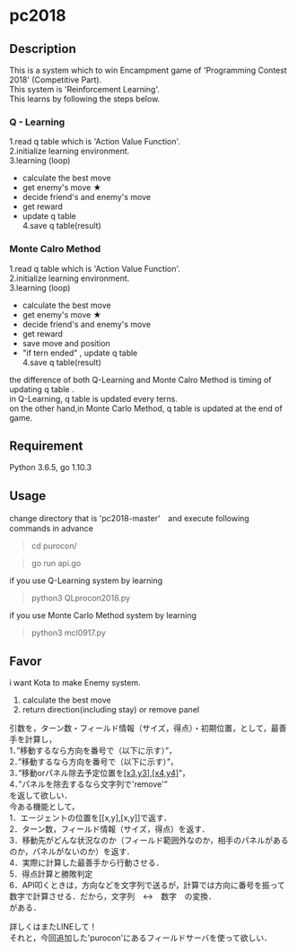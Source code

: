 pc2018
====
## Description
This is a system which to win Encampment game of 'Programming Contest 2018' (Competitive Part).  
This system is 'Reinforcement Learning'.  
This learns by following the steps below.  
### Q - Learning

1.read q table which is 'Action Value Function'.  
2.initialize learning environment.  
3.learning (loop)  
  * calculate the best move  
  * get enemy's move  ★  
  * decide friend's and enemy's move  
  * get reward  
  * update q table  
4.save q table(result)

### Monte Calro Method
1.read q table which is 'Action Value Function'.  
2.initialize learning environment.  
3.learning (loop)  
  * calculate the best move  
  * get enemy's move ★  
  * decide friend's and enemy's move  
  * get reward  
  * save move and position  
  * "if tern ended" , update q table  
4.save q table(result)


the difference of both Q-Learning and Monte Calro Method is timing of updating q table .  
in Q-Learning, q table is updated every terns.  
on the other hand,in Monte Carlo Method, q table is updated at the end of game.

## Requirement
Python 3.6.5, go 1.10.3

## Usage
change directory that is 'pc2018-master'　and execute following commands in advance
> cd purocon/

> go run api.go

if you use Q-Learning system by learning 
> python3 QLprocon2018.py

if you use Monte Carlo Method system by learning
> python3 mcl0917.py

## Favor
i want Kota to make Enemy system.  
1. calculate the best move  
2. return direction(including stay) or remove panel   

引数を，ターン数・フィールド情報（サイズ，得点）・初期位置，として，最善手を計算し，  
1．”移動するなら方向を番号で（以下に示す）”，  
2．”移動するなら方向を番号で（以下に示す）”，  
3．”移動orパネル除去予定位置を[[x3,y3],[x4,y4]](フィールドの横(row)をx,フィールドの縦(column)をyとして，敵（3と4）の座標を収納)”，  
4．”パネルを除去するなら文字列で'remove'”  
を返して欲しい．  
今ある機能として，  
1．エージェントの位置を[[x,y],[x,y]]で返す．  
2．ターン数，フィールド情報（サイズ，得点）を返す．  
3．移動先がどんな状況なのか（フィールド範囲外なのか，相手のパネルがあるのか，パネルがないのか）を返す．  
4．実際に計算した最善手から行動させる．  
5．得点計算と勝敗判定  
6．API叩くときは，方向などを文字列で送るが，計算では方向に番号を振って数字で計算させる．だから，文字列　↔︎　数字　の変換．  
がある．

詳しくはまたLINEして！  
それと，今回追加した'purocon'にあるフィールドサーバを使って欲しい．　　
